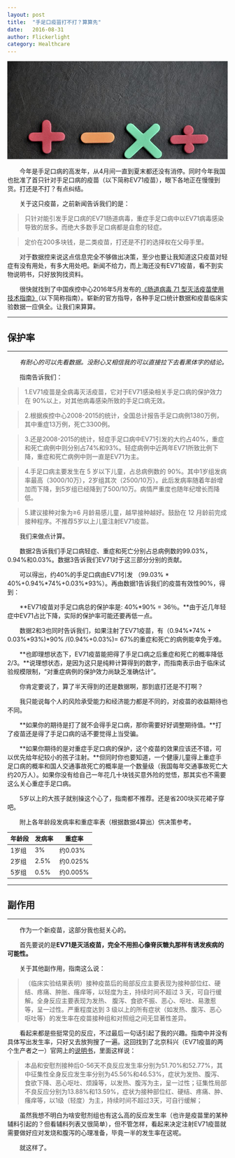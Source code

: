```yaml
---
layout: post
title:  "手足口疫苗打不打？算算先"
date:   2016-08-31
author: Flickerlight
category: Healthcare
---
```


<p align="center"><img src="/images/2016-08-31/numbers_calculation.jpg"></p>

&emsp;&emsp;今年是手足口病的高发年，从4月间一直到夏末都还没有消停。同时今年我国也批准了首只针对手足口病的疫苗（以下简称EV71疫苗），眼下各地正在慢慢到货。打还是不打？有点纠结。

&emsp;&emsp;关于这只疫苗，之前新闻告诉我们的是：

>只针对能引发手足口病的EV71肠道病毒，重症手足口病中以EV71病毒感染导致的居多。而绝大多数手足口病都是自愈的轻症。

>定价在200多块钱，是二类疫苗，打还是不打的选择权在父母手里。

&emsp;&emsp;对于数据控来说这点信息完全不够做出决策，至少也要让我知道这只疫苗对轻症有没有用处，有多大用处吧。新闻不给力，而上海还没有EV71疫苗，看不到实物说明书，只好放狗找资料。

&emsp;&emsp;很快就找到了中国疾控中心2016年5月发布的[《肠道病毒 71 型灭活疫苗使用技术指南》](www.chinacdc.cn/zxdt/201606/W020160608725047001222.pdf)（以下简称指南）。崭新的官方指导，各种手足口统计数据和疫苗临床实验数据一应俱全。让我们来算算。

----

## 保护率

----

&emsp;&emsp;*有耐心的可以先看数据。没耐心又相信我的可以直接拉下去看黑体字的结论。*

&emsp;&emsp;指南告诉我们：

>1.EV71疫苗是全病毒灭活疫苗，它对于EV71感染相关手足口病的保护效力在 90%以上，对其他病毒感染所致的手足口病无效。

>2.根据疾控中心2008-2015的统计，全国总计报告手足口病例1380万例，其中重症13万例，死亡3300例。

>3.还是2008-2015的统计，轻症手足口病中EV71引发的大约占40%，重症和死亡病例中则分别占74%和93%。轻症病例中近两年EV71所致比例下降，重症和死亡病例中则一直是EV71为主。

>4.手足口病主要发生在 5 岁以下儿童，占总病例数的 90%。其中1岁组发病率最高（3000/10万），2岁组其次（2500/10万）。此后发病率随着年龄增加而下降，到5岁组已经降到了500/10万。病情严重度也随年纪增长而降低。

>5.建议接种对象为≥6 月龄易感儿童，越早接种越好。鼓励在 12 月龄前完成接种程序。不推荐5岁以上儿童注射EV71疫苗。

&emsp;&emsp;我们来做点计算。

&emsp;&emsp;数据2告诉我们手足口病轻症、重症和死亡分别占总病例数的99.03%，0.94%和0.03%。数据3告诉我们EV71对于这三部分分别的贡献。

&emsp;&emsp;可以得出，约40%的手足口病由EV71引发 （99.03% * 40%+0.94%*74%+0.03%*93%）。再由数据1告诉我们的疫苗有效性90%，得到：

&emsp;&emsp;**EV71疫苗对手足口病总的保护率是: 40%*90% = 36％。**由于近几年轻症中EV71占比下降，实际的保护率可能还要再低一点。

&emsp;&emsp;数据2和3也同时告诉我们，如果注射了EV71疫苗，有（0.94%*74% + 0.03%*93%)*90% /(0.94%+0.03%)= 67%的重症和死亡的病例能幸免于难。

&emsp;&emsp;**也即理想状态下，EV71疫苗能把得了手足口病之后重症和死亡的概率降低2/3。**说理想状态，是因为这只是纯粹计算得到的数字，而指南表示由于临床试验规模限制，“对重症病例的保护效力尚缺乏准确估计”。

&emsp;&emsp;你肯定要说了，算了半天得到的还是数据啊，那到底打还是不打啊？

&emsp;&emsp;我只能说每个人的风险承受能力和经济能力都是不同的，对疫苗的收益期待也不同。

&emsp;&emsp;**如果你的期待是打了就不会得手足口病，那你需要好好调整期待值。**打了疫苗还是得了手足口病的话不要觉得上当受骗。

&emsp;&emsp;**如果你期待的是对重症手足口病的保护，这个疫苗的效果应该还不错，可以优先给年纪较小的孩子注射。**但同时你也要知道，一个健康儿童得上重症手足口病的概率和国人交通事故死亡的概率是一个数量级（我国每年交通事故死亡大约20万人）。如果你没有给自己一年花几十块钱买意外险的觉悟，那其实也不需要这么关心重症手足口病。

&emsp;&emsp;5岁以上的大孩子就别操这个心了，指南都不推荐。还是省200块买花裙子穿吧。

&emsp;&emsp;附上各年龄段发病率和重症率表（根据数据4算出）供决策参考。

年龄段 |发病率 | 重症率
----|----|----
1岁组 | 3% | 约0.03%
2岁组 | 2.5% | 约0.025%
5岁组 | 0.5% | 约0.005%

----

## 副作用

---


&emsp;&emsp;作为一个新疫苗，这部分我也挺关心的。

&emsp;&emsp;首先要说的是**EV71是灭活疫苗，完全不用担心像脊灰糖丸那样有诱发疾病的可能性。**

&emsp;&emsp;关于其他副作用，指南这么说：

>（临床实验结果表明）接种疫苗后的局部反应主要表现为接种部位红、硬结、疼痛、肿胀、瘙痒等，以轻度为主，持续时间不超过 3 天，可自行缓解。全身反应主要表现为发热、 腹泻、食欲不振、恶心、呕吐、易激惹等，呈一过性。严重程度达到 3 级以上的所有症状（如发热、腹泻、恶心呕吐等）的发生率在疫苗接种组和对照组之间无显著性差异。

&emsp;&emsp;看起来都是些挺常见的反应，不过最后一句话引起了我的兴趣。指南中并没有具体写出发生率，只好又去放狗搜了一遍。这回找到了北京科兴（EV71疫苗的两个生产者之一）官网上的[说明书](http://www.sinovac.com.cn/?optionid=904)，里面这样说：

>本品和安慰剂接种后0-56天不良反应发生率分别为51.70%和52.77%，其中征集性全身反应发生率分别为45.56%和46.53%，症状为发热、腹泻、食欲下降、恶心呕吐、烦躁等，以发热、腹泻为主，呈一过性；征集性局部不良反应分别为13.88%和13.59%，症状为接种部位红、硬结、疼痛、肿、瘙痒等，以1级（轻度）为主，持续时间不超过3天，可自行缓解；

&emsp;&emsp;虽然我想不明白为啥安慰剂组也有这么高的反应发生率（也许是疫苗里的某种辅料引起的？但看辅料列表又很简单），但不管怎样，看起来决定注射EV71疫苗就需要做好应对发烧和腹泻的心理准备，毕竟一半的发生率在这呢。

&emsp;&emsp;就这样了。
